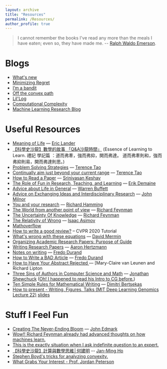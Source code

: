 ```yaml
---
layout: archive
title: "Resources"
permalink: /Resources/
author_profile: true
---
```


> I cannot remember the books I've read any more than the meals I have eaten; even so, they have made me. -- [Ralph Waldo Emerson](https://en.wikipedia.org/wiki/Ralph_Waldo_Emerson).


Blogs
======
* [What's new](https://terrytao.wordpress.com/)
* [Minimizing Regret](https://minimizingregret.wordpress.com/)
* [I’m a bandit](https://blogs.princeton.edu/imabandit/)
* [Off the convex path](https://www.offconvex.org/)
* [Lil'Log](https://lilianweng.github.io/lil-log/)
* [Computational Complexity](https://blog.computationalcomplexity.org/)
* [Machine Learning Research Blog](https://francisbach.com/)

Useful Resources
======
* [Meaning of Life](https://www.youtube.com/watch?v=ajlDioK-H6U&feature=emb_title) — [Eric Lander](https://www.broadinstitute.org/bios/eric-s-lander)
* [【科學史沙龍】數學的故事 「Q&A沙龍時間」](https://www.youtube.com/watch?v=a5mW4aTLhRk) (Essence of Learning to Learn. 禮記 學記篇 ：道而弗牽，強而弗抑，開而弗達。 道而弗牽則和，強而弗抑則易，開而弗達則思。) 
* [Problem Solving Strategies](https://terrytao.wordpress.com/2010/10/21/245a-problem-solving-strategies/) — [Terence Tao](https://en.wikipedia.org/wiki/Terence_Tao)
* [Continually aim just beyond your current range](https://terrytao.wordpress.com/career-advice/continually-aim-just-beyond-your-current-range/) — [Terence Tao](https://en.wikipedia.org/wiki/Terence_Tao)
* [How to Read a Paper](http://blizzard.cs.uwaterloo.ca/keshav/home/Papers/data/07/paper-reading.pdf) — [Srinivasan Keshav](http://blizzard.cs.uwaterloo.ca/keshav/wiki/index.php/Main_Page)
* [The Role of Fun in Research, Teaching, and Learning](https://www.youtube.com/watch?v=Lm8WHM0glHE) — [Erik Demaine](http://erikdemaine.org/)
* [Advice about Life in General](https://www.youtube.com/watch?v=Tr6MMsoWAog&t=24s) — [Warren Buffett](https://en.wikipedia.org/wiki/Warren_Buffett)
* [Advice on Exchanging Ideas and Interdisciplinary Research](https://www.youtube.com/watch?v=e8zR8Xnsbc8) — [John Milnor](http://www.math.stonybrook.edu/~jack/)
* [You and your research](http://www.math.ucsd.edu/~fan/teach/YouAndYourResearch.pdf) — [Richard Hamming](https://en.wikipedia.org/wiki/Richard_Hamming)
* [The World from another point of view](https://www.youtube.com/watch?v=GNhlNSLQAFE&t=1490s) — [Richard Feynman](https://en.wikipedia.org/wiki/Richard_Feynman)
* [The Uncertainty Of Knowledge](https://www.youtube.com/watch?v=QkhBcLk_8f0) — [Richard Feynman](https://en.wikipedia.org/wiki/Richard_Feynman)
* [The Relativity of Wrong](https://chem.tufts.edu/AnswersInScience/RelativityofWrong.htm) —  [Isaac Asimov](https://en.wikipedia.org/wiki/Isaac_Asimov)
* [Mathoverflow](https://mathoverflow.net/)
* [How to write a good review?](https://sites.google.com/view/making-reviews-great-again/) – CVPR 2020 Tutorial
* [What's wrong with these equations](http://www.ai.mit.edu/courses/6.899/papers/mermin.pdf) — [David Mermin](http://www.lassp.cornell.edu/mermin/)
* [Organizing Academic Research Papers: Purpose of Guide](https://library.sacredheart.edu/c.php?g=29803)
* [Writing Research Papers](http://www.dgp.toronto.edu/~hertzman/advice/writing-technical-papers.pdf) —  [Aaron Hertzmann](https://www.dgp.toronto.edu/~hertzman/)
* [Notes on writing](https://people.csail.mit.edu/fredo/PUBLI/writing.pdf) —  [Fredo Durand](http://people.csail.mit.edu/fredo/)
* [How to Write a BAD Article](http://people.csail.mit.edu/fredo/FredoBadWriting.pdf?fbclid=IwAR39_4qcLsJFHDOd4DZ5NZcJ3In2hm4PEKTDZN9fTXQsc2YMq2W8vWuIHYA) —  [Fredo Durand](http://people.csail.mit.edu/fredo/)
* [How to Have Your Abstract Rejected
](https://www.sigplan.org/Resources/Advice/VanLeunen-Lipton/?fbclid=IwAR1mOy18ktr9bDhllO2E4q90BgNThUrP7DWyTmXc3wEs8xhu6mFhhzd-9-o) —  [Mary-Claire van Leunen and Richard Lipton
* [Three Sins of Authors in Computer Science and Math](http://www.cs.cmu.edu/~jrs/sins.html) — [Jonathan
Shewchuck](https://people.eecs.berkeley.edu/~jrs/) ([Oh! I happened to read his Intro to CG before.](https://www.cs.cmu.edu/~quake-papers/painless-conjugate-gradient.pdf))
* [Ten Simple Rules for Mathematical Writing](http://www.robots.ox.ac.uk/~phst/Style/Ten_Rules.pdf) — [Dimitri Bertsekas](http://web.mit.edu/dimitrib/www/home.html)
* [How to present - Writing, Figures, Talks (MIT Deep Learning Genomics Lecture 22)](https://www.youtube.com/watch?v=KzyvIBjBkuc) [slides](https://www.dropbox.com/s/5cbodq3icvs3dqt/L22_HowToPresent.pdf?dl=0)

Stuff I Feel Fun
======

* [Creating The Never-Ending Bloom](https://www.youtube.com/watch?v=B5p2A5mazEs) — [John Edmark](http://www.johnedmark.com/)
* [Wow!! Richard Feynman already had advanced thoughts on how machines learn.](https://www.youtube.com/watch?v=ipRvjS7q1DI&t=879s)
* [This is the exactly situation when I ask indefinite question to an expert.](https://www.youtube.com/watch?v=36GT2zI8lVA&t=17s)
* [【科學史沙龍】計算與數學思維│何建明](https://www.youtube.com/watch?v=yRUz1fI7NL0) -- [Jan-Ming Ho](https://www.iis.sinica.edu.tw/pages/hoho/vita_en.html)
* [Stephen Boyd's tricks for analyzing convexity.](https://www.youtube.com/watch?v=ijD2KSXWDyo)
* [What Grabs Your Interest - Prof. Jordan Peterson](https://www.youtube.com/watch?v=YFEC85zDwL4)